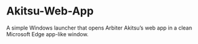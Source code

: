 # Akitsu-Web-App
A simple Windows launcher that opens Arbiter Akitsu’s web app in a clean Microsoft Edge app-like window.
